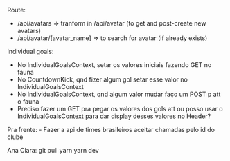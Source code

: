 Route:
- /api/avatars => tranform in /api/avatar (to get and post-create new avatars)
- /api/avatar/[avatar_name] => to search for avatar (if already exists)


Individual goals:
  - No IndividualGoalsContext, setar os valores iniciais fazendo GET no fauna
  - No CountdownKick, qnd fizer algum gol setar esse valor no IndividualGoalsContext
  - No IndividualGoalsContext, qnd algum valor mudar faço um POST p att o fauna
  - Preciso fazer um GET pra pegar os valores dos gols att ou posso usar o IndividualGoalsContext
  para dar display desses valores no Header?


  Pra frente:
    - Fazer a api de times brasileiros aceitar chamadas pelo id do clube



  

  Ana Clara:
  git pull
  yarn
  yarn dev
  